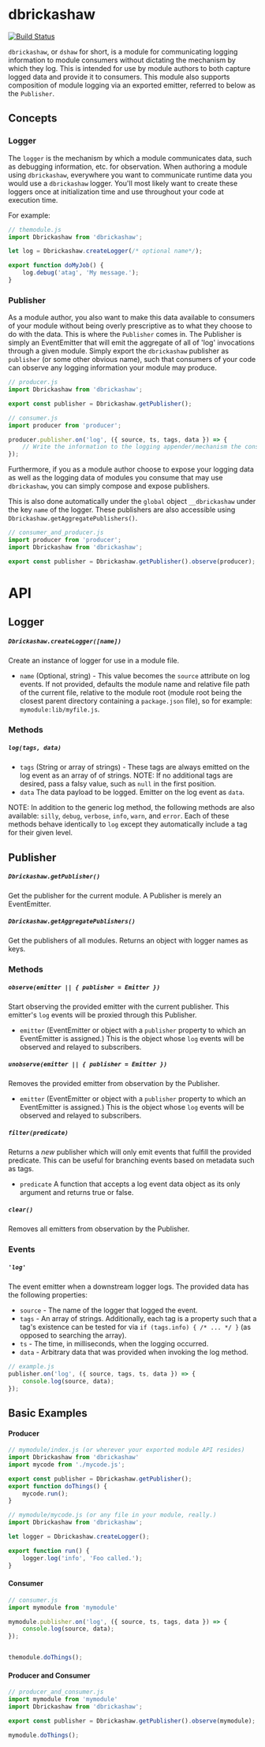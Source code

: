 dbrickashaw
===========

[![Build Status](https://travis-ci.org/totherik/dbrickashaw.svg?branch=master)](https://travis-ci.org/totherik/dbrickashaw)

`dbrickashaw`, or `dshaw` for short, is a module for communicating logging
information to module consumers without dictating the mechanism by which they
log. This is intended for use by module authors to both capture logged data and
provide it to consumers. This module also supports composition of module logging
via an exported emitter, referred to below as the `Publisher`.

## Concepts

### Logger
The `logger` is the mechanism by which a module communicates data, such as
debugging information, etc. for observation. When authoring a module using
`dbrickashaw`, everywhere you want to communicate runtime data you would use a
`dbrickashaw` logger. You'll most likely want to create these loggers once at
initialization time and use throughout your code at execution time.

For example:

```javascript
// themodule.js
import Dbrickashaw from 'dbrickashaw';

let log = Dbrickashaw.createLogger(/* optional name*/);

export function doMyJob() {
	log.debug('atag', 'My message.');
}
```

### Publisher
As a module author, you also want to make this data available to consumers of
your module without being overly prescriptive as to what they choose to do with
the data. This is where the `Publisher` comes in. The Publisher is simply an
EventEmitter that will emit the aggregate of all of 'log' invocations through
a given module. Simply export the `dbrickashaw` publisher as `publisher` (or
some other obvious name), such that consumers of your code can observe any
logging information your module may produce.
```javascript
// producer.js
import Dbrickashaw from 'dbrickashaw';

export const publisher = Dbrickashaw.getPublisher();
```

```javascript
// consumer.js
import producer from 'producer';

producer.publisher.on('log', ({ source, ts, tags, data }) => {
	// Write the information to the logging appender/mechanism the consumer chooses.
});
```

Furthermore, if you as a module author choose to expose your logging data as
well as the logging data of modules you consume that may use `dbrickashaw`, you
can simply compose and expose publishers.

This is also done automatically under the `global` object `__dbrickashaw` under the key `name` of the logger.
These publishers are also accessible using `Dbrickashaw.getAggregatePublishers()`.

```javascript
// consumer_and_producer.js
import producer from 'producer';
import Dbrickashaw from 'dbrickashaw';

export const publisher = Dbrickashaw.getPublisher().observe(producer);
```

# API

## Logger
##### `Dbrickashaw.createLogger([name])`
Create an instance of logger for use in a module file.
- `name` (Optional, string) - This value becomes the `source` attribute on log
events. If not provided, defaults the module name and relative file path of the
current file, relative to the module root (module root being the closest parent
directory containing a `package.json` file), so for example: `mymodule:lib/myfile.js`.

### Methods
##### `log(tags, data)`

- `tags` (String or array of strings) - These tags are always emitted on the log
event as an array of of strings. NOTE: If no additional tags are desired, pass a
falsy value, such as `null` in the first position.
- `data` The data payload to be logged. Emitter on the log event as `data`.

NOTE: In addition to the generic log method, the following methods are also
available: `silly`, `debug`, `verbose`, `info`, `warn`, and `error`. Each of
these methods behave identically to `log` except they automatically include a
tag for their given level.


## Publisher
##### `Dbrickashaw.getPublisher()`
Get the publisher for the current module. A Publisher is merely an EventEmitter.

##### `Dbrickashaw.getAggregatePublishers()`
Get the publishers of all modules. Returns an object with logger names as keys.

### Methods
##### `observe(emitter || { publisher = Emitter })`
Start observing the provided emitter with the current publisher. This emitter's
`log` events will be proxied through this Publisher.
- `emitter` (EventEmitter or object with a `publisher` property to which an
EventEmitter is assigned.) This is the object whose `log` events will be
observed and relayed to subscribers.

##### `unobserve(emitter || { publisher = Emitter })`
Removes the provided emitter from observation by the Publisher.
- `emitter` (EventEmitter or object with a `publisher` property to which an
EventEmitter is assigned.) This is the object whose `log` events will be
observed and relayed to subscribers.

##### `filter(predicate)`
Returns a *new* publisher which will only emit events that fulfill the provided
predicate. This can be useful for branching events based on metadata such as tags.
- `predicate` A function that accepts a log event data object as its only
argument and returns true or false.

##### `clear()`
Removes all emitters from observation by the Publisher.

### Events
##### `'log'`
The event emitter when a downstream logger logs. The provided data has the
following properties:
- `source` - The name of the logger that logged the event.
- `tags` - An array of strings. Additionally, each tag is a property such that
a tag's existence can be tested for via `if (tags.info) { /* ... */ }` (as
opposed to searching the array).
- `ts` - The time, in milliseconds, when the logging occurred.
- `data` - Arbitrary data that was provided when invoking the log method.

```javascript
// example.js
publisher.on('log', ({ source, tags, ts, data }) => {
	console.log(source, data);
});
```

## Basic Examples
#### Producer
```javascript
// mymodule/index.js (or wherever your exported module API resides)
import Dbrickashaw from 'dbrickashaw'
import mycode from './mycode.js';

export const publisher = Dbrickashaw.getPublisher();
export function doThings() {
	mycode.run();
}
```

```javascript
// mymodule/mycode.js (or any file in your module, really.)
import Dbrickashaw from 'dbrickashaw';

let logger = Dbrickashaw.createLogger();

export function run() {
	logger.log('info', 'Foo called.');
}
 ```


#### Consumer
```javascript
// consumer.js
import mymodule from 'mymodule'

mymodule.publisher.on('log', ({ source, ts, tags, data }) => {
	console.log(source, data);
});


themodule.doThings();
```


#### Producer and Consumer
```javascript
// producer_and_consumer.js
import mymodule from 'mymodule'
import Dbrickashaw from 'dbrickashaw';

export const publisher = Dbrickashaw.getPublisher().observe(mymodule);

mymodule.doThings();
```

